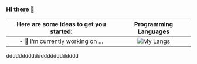 ### Hi there 👋

Here are some ideas to get you started: | Programming Languages
:--------------------------------------:|:-------------------------:
- 🔭 I’m currently working on ...       | [![My Langs](https://github-readme-stats.vercel.app/api/top-langs/?username=gustavo-mv&layout=pie)](https://github.com/gustavo-mv/github-readme-stats)
ddddddddddddddddddddddd
                






